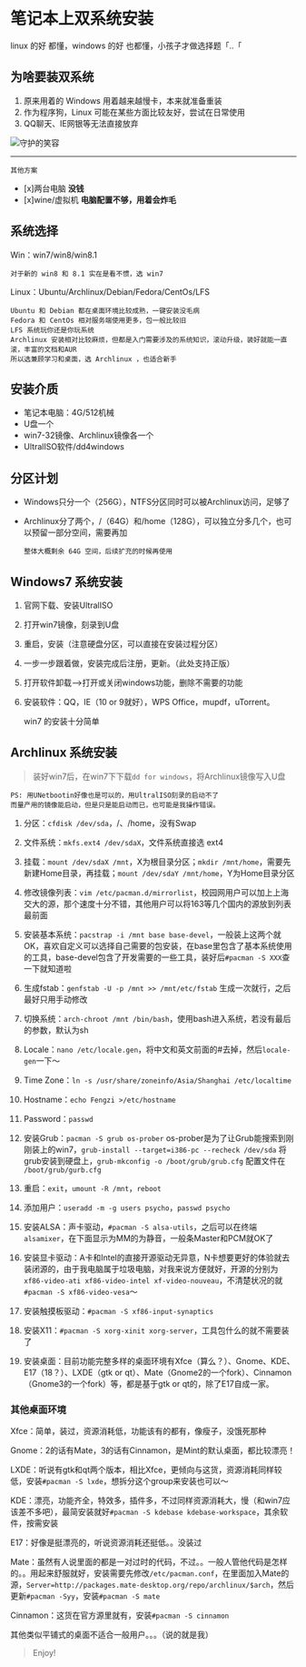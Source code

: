 # 笔记本上双系统安装


linux 的好 都懂，windows 的好 也都懂，小孩子才做选择题「..「 
<!--more-->

## 为啥要装双系统

1. 原来用着的 Windows 用着越来越慢卡，本来就准备重装
2. 作为程序狗，Linux 可能在某些方面比较友好，尝试在日常使用
3. QQ聊天、IE网银等无法直接放弃

![守护的笑容](https://gitee.com/toddlam/Colony/raw/master/pic/2020-05-08/SIcXQF.jpeg "守护的笑容")

-------

    其他方案

- [x]两台电脑 **没钱**
- [x]wine/虚拟机 **电脑配置不够，用着会炸毛**


## 系统选择

Win：win7/win8/win8.1

    对于新的 win8 和 8.1 实在是看不惯，选 win7

Linux：Ubuntu/Archlinux/Debian/Fedora/CentOs/LFS

    Ubuntu 和 Debian 都在桌面环境比较成熟，一键安装没毛病
    Fedora 和 CentOs 相对服务端使用更多，包一般比较旧
    LFS 系统玩你还是你玩系统
    Archlinux 安装相对比较麻烦，但都是入门需要涉及的系统知识，滚动升级，装好就能一直滚，丰富的文档和AUR
    所以选兼顾学习和桌面，选 Archlinux ，也适合新手

## 安装介质

- 笔记本电脑：4G/512机械
- U盘一个
- win7-32镜像、Archlinux镜像各一个
- UltralISO软件/dd4windows

## 分区计划

- Windows只分一个（256G），NTFS分区同时可以被Archlinux访问，足够了
- Archlinux分了两个，/（64G）和/home（128G），可以独立分多几个，也可以预留一部分空间，需要再加

      整体大概剩余 64G 空间，后续扩充的时候再使用

## Windows7 系统安装

1. 官网下载、安装UltralISO

2. 打开win7镜像，刻录到U盘

3. 重启，安装（注意硬盘分区，可以直接在安装过程分区）

4. 一步一步跟着做，安装完成后注册，更新。（此处支持正版）

5. 打开软件卸载—>打开或关闭windows功能，删除不需要的功能

6. 安装软件：QQ，IE（10 or 9就好），WPS Office，mupdf，uTorrent。

      win7 的安装十分简单

## Archlinux 系统安装

> 装好win7后，在win7下下载`dd for windows`，将Archlinux镜像写入U盘
  
    PS: 用UNetbootin好像也是可以的，用UltralISO刻录的启动不了
    而量产用的镜像能启动，但是只是能启动而已，也可能是我操作错误。


1. 分区：`cfdisk /dev/sda`，/、/home，没有Swap

2. 文件系统：`mkfs.ext4 /dev/sdaX`，文件系统直接选 ext4 

3. 挂载：`mount /dev/sdaX /mnt`，X为根目录分区；`mkdir /mnt/home`，需要先新建Home目录，再挂载；`mount /dev/sdaY /mnt/home`，Y为Home目录分区

4. 修改镜像列表：`vim /etc/pacman.d/mirrorlist`，校园网用户可以加上上海交大的源，那个速度十分不错，其他用户可以将163等几个国内的源放到列表最前面

5. 安装基本系统：`pacstrap -i /mnt base base-devel`，一般装上这两个就OK，喜欢自定义可以选择自己需要的包安装，在base里包含了基本系统使用的工具，base-devel包含了开发需要的一些工具，装好后`#pacman -S XXX`查一下就知道啦

6. 生成fstab：`genfstab -U -p /mnt >> /mnt/etc/fstab` 生成一次就行，之后最好只用手动修改

7. 切换系统：`arch-chroot /mnt /bin/bash`，使用bash进入系统，若没有最后的参数，默认为sh

8. Locale：`nano /etc/locale.gen`，将中文和英文前面的#去掉，然后`locale-gen`一下～

9. Time Zone：`ln -s /usr/share/zoneinfo/Asia/Shanghai /etc/localtime`

10. Hostname：`echo Fengzi >/etc/hostname`

11. Password：`passwd`

12. 安装Grub：`pacman -S grub os-prober` os-prober是为了让Grub能搜索到刚刚装上的win7，`grub-install --target=i386-pc --recheck /dev/sda` 将grub安装到硬盘上，`grub-mkconfig -o /boot/grub/grub.cfg` 配置文件在 `/boot/grub/gurb.cfg`

13. 重启：`exit`，`umount -R /mnt`，`reboot`

14. 添加用户：`useradd -m -g users psycho`，`passwd psycho`

15. 安装ALSA：声卡驱动，`#pacman -S alsa-utils`，之后可以在终端`alsamixer`，在下面显示为MM的为静音，一般条Master和PCM就OK了

16. 安装显卡驱动：A卡和Intel的直接开源驱动无异意，N卡想要更好的体验就去装闭源的，由于我电脑属于垃圾电脑，对我来说方便就好，开源的分别为`xf86-video-ati xf86-video-intel xf-video-nouveau`，不清楚状况的就`#pacman -S xf86-video-vesa`～

17. 安装触摸板驱动：`#pacman -S xf86-input-synaptics`

18. 安装X11：`#pacman -S xorg-xinit xorg-server`，工具包什么的就不需要装了

19. 安装桌面：目前功能完整多样的桌面环境有Xfce（算么？）、Gnome、KDE、E17（18？）、LXDE（gtk or qt）、Mate（Gnome2的一个fork）、Cinnamon（Gnome3的一个fork）等，都是基于gtk or qt的，除了E17自成一家。

### 其他桌面环境

Xfce：简单，装过，资源消耗低，功能该有的都有，像瘦子，没饿死那种

Gnome：2的话有Mate，3的话有Cinnamon，是Mint的默认桌面，都比较漂亮！

LXDE：听说有gtk和qt两个版本，相比Xfce，更倾向与这货，资源消耗同样较低，安装`#pacman -S lxde`，想拆分这个group来安装也可以～

KDE：漂亮，功能齐全，特效多，插件多，不过同样资源消耗大，慢（和win7应该差不多吧），最简安装就好`#pacman -S kdebase kdebase-workspace`，其余软件，按需安装

E17：好像是挺漂亮的，听说资源消耗还挺低。。没装过

Mate：虽然有人说里面的都是一对过时的代码，不过。。一般人管他代码是怎样的。。用起来舒服就好，安装需要先修改`/etc/pacman.conf`，在里面加入Mate的源，`Server=http://packages.mate-desktop.org/repo/archlinux/$arch`，然后更新`#pacman -Syy`，安装`#pacman -S mate`

Cinnamon：这货在官方源里就有，安装`#pacman -S cinnamon`

其他类似平铺式的桌面不适合一般用户。。。（说的就是我）

> Enjoy!


